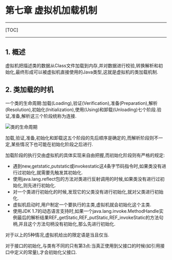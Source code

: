 # 第七章 虚拟机加载机制

------

[TOC]

------

## 1. 概述

​		虚拟机把描述类的数据从Class文件加载到内存,并对数据进行校验,转换解析和初始化,最终形成可以被虚拟机直接使用的Java类型,这就是虚拟机的类加载机制.

## 2. 类加载的时机

​		一个类的生命周期:加载(Loading),验证(Verification),准备(Preparation),解析(Resolution),初始化(Initialization),使用(Using)和卸载(Unloading)七个阶段.验证,准备,解析这三个阶段统称为连接.

![类的生命周期](https://img2018.cnblogs.com/blog/1595409/201905/1595409-20190521154930506-891623513.png)

​		加载,验证,准备,初始化和卸载这五个阶段的先后顺序是确定的,而解析阶段则不一定,某些情况下也可能在初始化阶段之后进行.

​		加载阶段的执行交由虚拟机的具体实现来自由把握,而初始化阶段则有严格的规定:

-   遇到new,getstatic,putstatic或invokestatic这4条字节码指令时,如果类没有进行过初始化,就需要先触发其初始化.
-   使用java.lang.reflect包的方法对类进行反射调用的时候,如果类没有进行过初始化,则先进行初始化.
-   对一个类进行初始化的时候,发现它的父类没有进行初始化,就对父类进行初始化.
-   虚拟机启动时,用户制定一个要执行的主类,虚拟机就会初始化这个主类.
-   使用JDK 1.7的动态语言支持时,如果一个java.lang.invoke.MethodHandle实例最后的解析结果REF_getStatic,REF_putStatic,REF_invokeStatic的方法句柄,并且这个方法句柄没有初始化,那么先进行初始化.

对于以上的5种情况,虚拟机给出的限定语是当且仅当.

​		对于接口的初始化,与类有不同的只有第3点:当真正使用到父接口的时候(如引用接口中定义的常量),才会初始化父接口.

